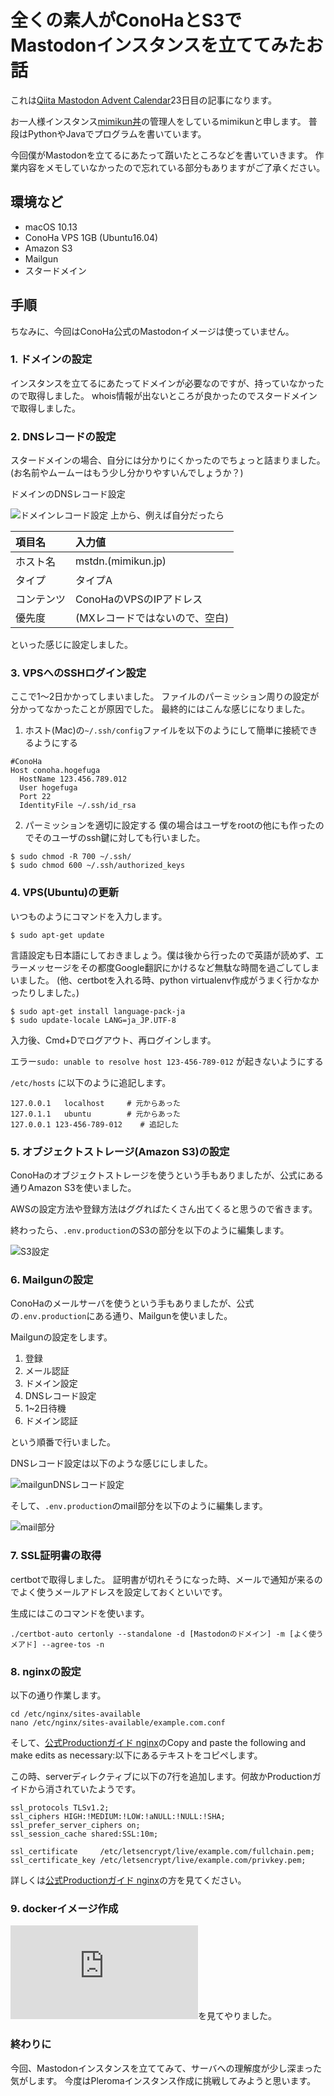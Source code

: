 # 全くの素人がConoHaとS3でMastodonインスタンスを立ててみたお話

これは[Qiita Mastodon Advent Calendar](https://qiita.com/advent-calendar/2017/mastodon)23日目の記事になります。

お一人様インスタンス[mimikun丼](https://mstdn.mimikun.jp)の管理人をしているmimikunと申します。
普段はPythonやJavaでプログラムを書いています。

今回僕がMastodonを立てるにあたって躓いたところなどを書いていきます。
作業内容をメモしていなかったので忘れている部分もありますがご了承ください。

## 環境など
+ macOS 10.13
+ ConoHa VPS 1GB (Ubuntu16.04)
+ Amazon S3
+ Mailgun
+ スタードメイン

## 手順
ちなみに、今回はConoHa公式のMastodonイメージは使っていません。

### 1. ドメインの設定
インスタンスを立てるにあたってドメインが必要なのですが、持っていなかったので取得しました。
whois情報が出ないところが良かったのでスタードメインで取得しました。

### 2. DNSレコードの設定
スタードメインの場合、自分には分かりにくかったのでちょっと詰まりました。
(お名前やムームーはもう少し分かりやすいんでしょうか？)

ドメインのDNSレコード設定

![ドメインレコード設定](./images/domain_record.png)
上から、例えば自分だったら

| 項目名     | 入力値     |
| :------------- | :------------- |
|    ホスト名    | mstdn.(mimikun.jp)       |
| タイプ | タイプA |
|   コンテンツ   | ConoHaのVPSのIPアドレス       |
| 優先度 | (MXレコードではないので、空白) |

といった感じに設定しました。

### 3. VPSへのSSHログイン設定
ここで1〜2日かかってしまいました。
ファイルのパーミッション周りの設定が分かってなかったことが原因でした。
最終的にはこんな感じになりました。

1. ホスト(Mac)の`~/.ssh/config`ファイルを以下のようにして簡単に接続できるようにする

```
#ConoHa
Host conoha.hogefuga
  HostName 123.456.789.012
  User hogefuga
  Port 22
  IdentityFile ~/.ssh/id_rsa
```

2. パーミッションを適切に設定する
僕の場合はユーザをrootの他にも作ったのでそのユーザのssh鍵に対しても行いました。

```
$ sudo chmod -R 700 ~/.ssh/
$ sudo chmod 600 ~/.ssh/authorized_keys
```

### 4. VPS(Ubuntu)の更新
いつものようにコマンドを入力します。

```
$ sudo apt-get update
```

言語設定も日本語にしておきましょう。僕は後から行ったので英語が読めず、エラーメッセージをその都度Google翻訳にかけるなど無駄な時間を過ごしてしまいました。
(他、certbotを入れる時、python virtualenv作成がうまく行かなかったりしました。)

```
$ sudo apt-get install language-pack-ja
$ sudo update-locale LANG=ja_JP.UTF-8
```

入力後、Cmd+Dでログアウト、再ログインします。

エラー`sudo: unable to resolve host 123-456-789-012` が起きないようにする

`/etc/hosts` に以下のように追記します。

```
127.0.0.1	localhost     # 元からあった
127.0.1.1	ubuntu        # 元からあった
127.0.0.1 123-456-789-012    # 追記した
```


### 5. オブジェクトストレージ(Amazon S3)の設定
ConoHaのオブジェクトストレージを使うという手もありましたが、公式にある通りAmazon S3を使いました。

AWSの設定方法や登録方法はググればたくさん出てくると思うので省きます。

終わったら、`.env.production`のS3の部分を以下のように編集します。

![S3設定](./images/s3-settings-env-production-file.png)

### 6. Mailgunの設定
ConoHaのメールサーバを使うという手もありましたが、公式の`.env.production`にある通り、Mailgunを使いました。

Mailgunの設定をします。

1. 登録
2. メール認証
2. ドメイン設定
3. DNSレコード設定
4. 1~2日待機
5. ドメイン認証

という順番で行いました。

DNSレコード設定は以下のような感じにしました。

![mailgunDNSレコード設定](./images/mailgun-dns-record.png)

そして、`.env.production`のmail部分を以下のように編集します。

![mail部分](./images/mail-settings-env-production-file.png)

### 7. SSL証明書の取得
certbotで取得しました。
証明書が切れそうになった時、メールで通知が来るのでよく使うメールアドレスを設定しておくといいです。

生成にはこのコマンドを使います。
```
./certbot-auto certonly --standalone -d [Mastodonのドメイン] -m [よく使うメアド] --agree-tos -n
```

### 8. nginxの設定

以下の通り作業します。

```
cd /etc/nginx/sites-available
nano /etc/nginx/sites-available/example.com.conf
```

そして、[公式Productionガイド nginx](https://github.com/tootsuite/documentation/blob/master/Running-Mastodon/Production-guide.md#nginx-configuration)のCopy and paste the following and make edits as necessary:以下にあるテキストをコピペします。

この時、serverディレクティブに以下の7行を追加します。何故かProductionガイドから消されていたようです。

```
ssl_protocols TLSv1.2;
ssl_ciphers HIGH:!MEDIUM:!LOW:!aNULL:!NULL:!SHA;
ssl_prefer_server_ciphers on;
ssl_session_cache shared:SSL:10m;

ssl_certificate     /etc/letsencrypt/live/example.com/fullchain.pem;
ssl_certificate_key /etc/letsencrypt/live/example.com/privkey.pem;
```

詳しくは[公式Productionガイド nginx](https://github.com/tootsuite/documentation/blob/master/Running-Mastodon/Production-guide.md#nginx-configuration)の方を見てください。

### 9. dockerイメージ作成

![Mastodon公式のDockerガイド](https://github.com/tootsuite/documentation/blob/master/Running-Mastodon/Docker-Guide.md)を見てやりました。

### 終わりに
今回、Mastodonインスタンスを立ててみて、サーバへの理解度が少し深まった気がします。
今度はPleromaインスタンス作成に挑戦してみようと思います。